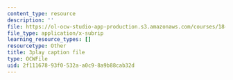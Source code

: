 ```yaml
---
content_type: resource
description: ''
file: https://ol-ocw-studio-app-production.s3.amazonaws.com/courses/18-01sc-single-variable-calculus-fall-2010/2f11167893f0532aa0c98a9b88cab32d_--lPz7VFnKI.vtt
file_type: application/x-subrip
learning_resource_types: []
resourcetype: Other
title: 3play caption file
type: OCWFile
uid: 2f111678-93f0-532a-a0c9-8a9b88cab32d
---
```


